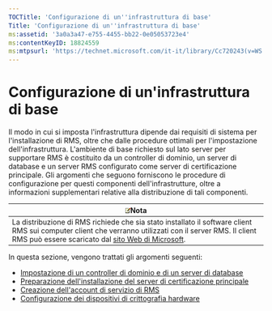```yaml
---
TOCTitle: 'Configurazione di un''infrastruttura di base'
Title: 'Configurazione di un''infrastruttura di base'
ms:assetid: '3a0a3a47-e755-4455-bb22-0e05053723e4'
ms:contentKeyID: 18824559
ms:mtpsurl: 'https://technet.microsoft.com/it-it/library/Cc720243(v=WS.10)'
---
```


Configurazione di un'infrastruttura di base
===========================================

Il modo in cui si imposta l'infrastruttura dipende dai requisiti di sistema per l'installazione di RMS, oltre che dalle procedure ottimali per l'impostazione dell'infrastruttura. L'ambiente di base richiesto sul lato server per supportare RMS è costituito da un controller di dominio, un server di database e un server RMS configurato come server di certificazione principale. Gli argomenti che seguono forniscono le procedure di configurazione per questi componenti dell'infrastrutture, oltre a informazioni supplementari relative alla distribuzione di tali componenti.

| ![](images/Cc720243.note(WS.10).gif)Nota                                                                                                                                                                                         |
|---------------------------------------------------------------------------------------------------------------------------------------------------------------------------------------------------------------------------------------------------------------|
| La distribuzione di RMS richiede che sia stato installato il software client RMS sui computer client che verranno utilizzati con il server RMS. Il client RMS può essere scaricato dal [sito Web di Microsoft](http://go.microsoft.com/fwlink/?linkid=18134). |

In questa sezione, vengono trattati gli argomenti seguenti:

-   [Impostazione di un controller di dominio e di un server di database](https://technet.microsoft.com/d20f8305-9f9e-4760-bfbf-82824db60d1f)
-   [Preparazione dell'installazione del server di certificazione principale](https://technet.microsoft.com/ed51605e-8b17-4155-8d83-f6777f499b7b)
-   [Creazione dell'account di servizio di RMS](https://technet.microsoft.com/6eb38729-f0f0-431a-bc8c-17102cf175d8)
-   [Configurazione dei dispositivi di crittografia hardware](https://technet.microsoft.com/3a35a8ea-696c-4005-9892-cac6e773497a)

